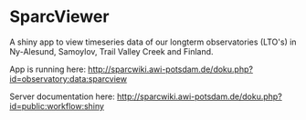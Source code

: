 # SparcViewer

A shiny app to view timeseries data of our longterm observatories (LTO's) in Ny-Alesund, Samoylov, Trail Valley Creek and Finland.

App is running here:
http://sparcwiki.awi-potsdam.de/doku.php?id=observatory:data:sparcview

Server documentation here:
http://sparcwiki.awi-potsdam.de/doku.php?id=public:workflow:shiny
